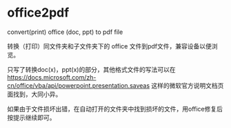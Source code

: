 # office2pdf
convert(print) office (doc, ppt) to pdf file

转换（打印）同文件夹和子文件夹下的 office 文件到pdf文件，兼容设备以便浏览。

只写了转换doc(x)，ppt(x)的部分，其他格式文件的写法可以在 https://docs.microsoft.com/zh-cn/office/vba/api/powerpoint.presentation.saveas 这样的微软官方说明文档页面找到，大同小异。

如果由于文件损坏出错，在自动打开的文件夹中找到损坏的文件，用office修复后按提示继续即可。
